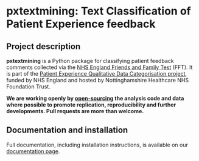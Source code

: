 # pxtextmining: Text Classification of Patient Experience feedback

## Project description
**pxtextmining** is a Python package for classifying patient feedback comments collected via the [NHS England Friends and Family Test](https://www.england.nhs.uk/fft/) (FFT). It is part of the [Patient Experience Qualitative Data Categorisation project](https://the-strategy-unit.github.io/PatientExperience-QDC/), funded by NHS England and hosted by Nottinghamshire Healthcare NHS Foundation Trust.

__We are working openly by [open-sourcing](https://github.com/the-strategy-unit/pxtextmining/blob/main/LICENSE) the analysis code and data where possible to promote replication, reproducibility and further developments. Pull requests are more than welcome.__

## Documentation and installation

Full documentation, including installation instructions, is available on our [documentation page](https://the-strategy-unit.github.io/pxtextmining/).
